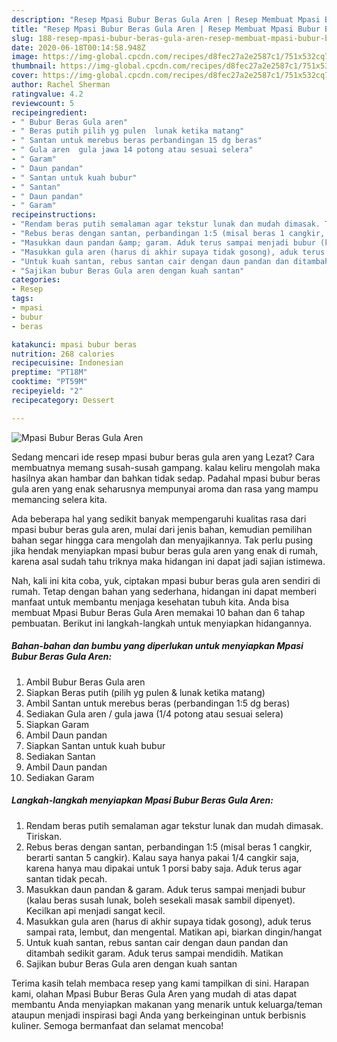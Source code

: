 ```yaml
---
description: "Resep Mpasi Bubur Beras Gula Aren | Resep Membuat Mpasi Bubur Beras Gula Aren Yang Sedap"
title: "Resep Mpasi Bubur Beras Gula Aren | Resep Membuat Mpasi Bubur Beras Gula Aren Yang Sedap"
slug: 188-resep-mpasi-bubur-beras-gula-aren-resep-membuat-mpasi-bubur-beras-gula-aren-yang-sedap
date: 2020-06-18T00:14:58.948Z
image: https://img-global.cpcdn.com/recipes/d8fec27a2e2587c1/751x532cq70/mpasi-bubur-beras-gula-aren-foto-resep-utama.jpg
thumbnail: https://img-global.cpcdn.com/recipes/d8fec27a2e2587c1/751x532cq70/mpasi-bubur-beras-gula-aren-foto-resep-utama.jpg
cover: https://img-global.cpcdn.com/recipes/d8fec27a2e2587c1/751x532cq70/mpasi-bubur-beras-gula-aren-foto-resep-utama.jpg
author: Rachel Sherman
ratingvalue: 4.2
reviewcount: 5
recipeingredient:
- " Bubur Beras Gula aren"
- " Beras putih pilih yg pulen  lunak ketika matang"
- " Santan untuk merebus beras perbandingan 15 dg beras"
- " Gula aren  gula jawa 14 potong atau sesuai selera"
- " Garam"
- " Daun pandan"
- " Santan untuk kuah bubur"
- " Santan"
- " Daun pandan"
- " Garam"
recipeinstructions:
- "Rendam beras putih semalaman agar tekstur lunak dan mudah dimasak. Tiriskan."
- "Rebus beras dengan santan, perbandingan 1:5 (misal beras 1 cangkir, berarti santan 5 cangkir). Kalau saya hanya pakai 1/4 cangkir saja, karena hanya mau dipakai untuk 1 porsi baby saja. Aduk terus agar santan tidak pecah."
- "Masukkan daun pandan &amp; garam. Aduk terus sampai menjadi bubur (kalau beras susah lunak, boleh sesekali masak sambil dipenyet). Kecilkan api menjadi sangat kecil."
- "Masukkan gula aren (harus di akhir supaya tidak gosong), aduk terus sampai rata, lembut, dan mengental. Matikan api, biarkan dingin/hangat"
- "Untuk kuah santan, rebus santan cair dengan daun pandan dan ditambah sedikit garam. Aduk terus sampai mendidih. Matikan"
- "Sajikan bubur Beras Gula aren dengan kuah santan"
categories:
- Resep
tags:
- mpasi
- bubur
- beras

katakunci: mpasi bubur beras 
nutrition: 268 calories
recipecuisine: Indonesian
preptime: "PT18M"
cooktime: "PT59M"
recipeyield: "2"
recipecategory: Dessert

---
```



![Mpasi Bubur Beras Gula Aren](https://img-global.cpcdn.com/recipes/d8fec27a2e2587c1/751x532cq70/mpasi-bubur-beras-gula-aren-foto-resep-utama.jpg)

Sedang mencari ide resep mpasi bubur beras gula aren yang Lezat? Cara membuatnya memang susah-susah gampang. kalau keliru mengolah maka hasilnya akan hambar dan bahkan tidak sedap. Padahal mpasi bubur beras gula aren yang enak seharusnya mempunyai aroma dan rasa yang mampu memancing selera kita.



Ada beberapa hal yang sedikit banyak mempengaruhi kualitas rasa dari mpasi bubur beras gula aren, mulai dari jenis bahan, kemudian pemilihan bahan segar hingga cara mengolah dan menyajikannya. Tak perlu pusing jika hendak menyiapkan mpasi bubur beras gula aren yang enak di rumah, karena asal sudah tahu triknya maka hidangan ini dapat jadi sajian istimewa.


Nah, kali ini kita coba, yuk, ciptakan mpasi bubur beras gula aren sendiri di rumah. Tetap dengan bahan yang sederhana, hidangan ini dapat memberi manfaat untuk membantu menjaga kesehatan tubuh kita. Anda bisa membuat Mpasi Bubur Beras Gula Aren memakai 10 bahan dan 6 tahap pembuatan. Berikut ini langkah-langkah untuk menyiapkan hidangannya.

<!--inarticleads1-->

##### Bahan-bahan dan bumbu yang diperlukan untuk menyiapkan Mpasi Bubur Beras Gula Aren:

1. Ambil  Bubur Beras Gula aren
1. Siapkan  Beras putih (pilih yg pulen &amp; lunak ketika matang)
1. Ambil  Santan untuk merebus beras (perbandingan 1:5 dg beras)
1. Sediakan  Gula aren / gula jawa (1/4 potong atau sesuai selera)
1. Siapkan  Garam
1. Ambil  Daun pandan
1. Siapkan  Santan untuk kuah bubur
1. Sediakan  Santan
1. Ambil  Daun pandan
1. Sediakan  Garam




<!--inarticleads2-->

##### Langkah-langkah menyiapkan Mpasi Bubur Beras Gula Aren:

1. Rendam beras putih semalaman agar tekstur lunak dan mudah dimasak. Tiriskan.
1. Rebus beras dengan santan, perbandingan 1:5 (misal beras 1 cangkir, berarti santan 5 cangkir). Kalau saya hanya pakai 1/4 cangkir saja, karena hanya mau dipakai untuk 1 porsi baby saja. Aduk terus agar santan tidak pecah.
1. Masukkan daun pandan &amp; garam. Aduk terus sampai menjadi bubur (kalau beras susah lunak, boleh sesekali masak sambil dipenyet). Kecilkan api menjadi sangat kecil.
1. Masukkan gula aren (harus di akhir supaya tidak gosong), aduk terus sampai rata, lembut, dan mengental. Matikan api, biarkan dingin/hangat
1. Untuk kuah santan, rebus santan cair dengan daun pandan dan ditambah sedikit garam. Aduk terus sampai mendidih. Matikan
1. Sajikan bubur Beras Gula aren dengan kuah santan




Terima kasih telah membaca resep yang kami tampilkan di sini. Harapan kami, olahan Mpasi Bubur Beras Gula Aren yang mudah di atas dapat membantu Anda menyiapkan makanan yang menarik untuk keluarga/teman ataupun menjadi inspirasi bagi Anda yang berkeinginan untuk berbisnis kuliner. Semoga bermanfaat dan selamat mencoba!
